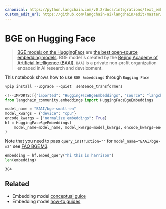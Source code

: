 ```yaml
---
canonical: https://python.langchain.com/v0.2/docs/integrations/text_embedding/bge_huggingface/
custom_edit_url: https://github.com/langchain-ai/langchain/edit/master/docs/docs/integrations/text_embedding/bge_huggingface.ipynb
---
```


# BGE on Hugging Face

>[BGE models on the HuggingFace](https://huggingface.co/BAAI/bge-large-en) are [the best open-source embedding models](https://huggingface.co/spaces/mteb/leaderboard).
>BGE model is created by the [Beijing Academy of Artificial Intelligence (BAAI)](https://en.wikipedia.org/wiki/Beijing_Academy_of_Artificial_Intelligence). `BAAI` is a private non-profit organization engaged in AI research and development.

This notebook shows how to use `BGE Embeddings` through `Hugging Face`


```python
%pip install --upgrade --quiet  sentence_transformers
```


```python
<!--IMPORTS:[{"imported": "HuggingFaceBgeEmbeddings", "source": "langchain_community.embeddings", "docs": "https://api.python.langchain.com/en/latest/embeddings/langchain_community.embeddings.huggingface.HuggingFaceBgeEmbeddings.html", "title": "BGE on Hugging Face"}]-->
from langchain_community.embeddings import HuggingFaceBgeEmbeddings

model_name = "BAAI/bge-small-en"
model_kwargs = {"device": "cpu"}
encode_kwargs = {"normalize_embeddings": True}
hf = HuggingFaceBgeEmbeddings(
    model_name=model_name, model_kwargs=model_kwargs, encode_kwargs=encode_kwargs
)
```

Note that you need to pass `query_instruction=""` for `model_name="BAAI/bge-m3"` see [FAQ BGE M3](https://huggingface.co/BAAI/bge-m3#faq). 


```python
embedding = hf.embed_query("hi this is harrison")
len(embedding)
```



```output
384
```



## Related

- Embedding model [conceptual guide](/docs/concepts/#embedding-models)
- Embedding model [how-to guides](/docs/how_to/#embedding-models)